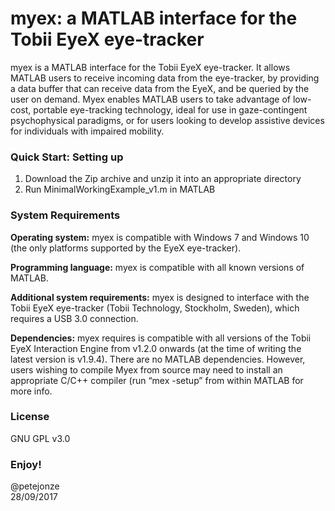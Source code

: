 # myex: a MATLAB interface for the Tobii EyeX eye-tracker

myex is a MATLAB interface for the Tobii EyeX eye-tracker. It allows MATLAB users to receive incoming data from the eye-tracker, by providing a data buffer that can receive data from the EyeX, and be queried by the user on demand. Myex enables MATLAB users to take advantage of low-cost, portable eye-tracking technology, ideal for use in gaze-contingent psychophysical paradigms, or for users looking to develop assistive devices for individuals with impaired mobility.		

### Quick Start: Setting up
1. Download the Zip archive and unzip it into an appropriate directory
2. Run MinimalWorkingExample_v1.m in MATLAB

### System Requirements
**Operating system:**
myex is compatible with Windows 7 and Windows 10 (the only platforms supported by the EyeX eye-tracker).

**Programming language:**
myex is compatible with all known versions of MATLAB.

**Additional system requirements:**
myex is designed to interface with the Tobii EyeX eye-tracker (Tobii Technology, Stockholm, Sweden), which requires a USB 3.0 connection.

**Dependencies:**
myex requires is compatible with all versions of the Tobii EyeX Interaction Engine from v1.2.0 onwards (at the time of writing the latest version is v1.9.4). There are no MATLAB dependencies. However, users wishing to compile Myex from source may need to install an appropriate C/C++ compiler (run “mex -setup” from within MATLAB for more info.

### License
GNU GPL v3.0

### Enjoy!
@petejonze  
28/09/2017